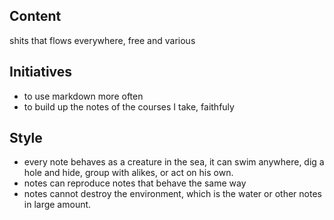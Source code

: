 ## Content
shits that flows everywhere, free and various

## Initiatives

- to use markdown more often
- to build up the notes of the courses I take, faithfuly

## Style

- every note behaves as a creature in the sea, it can swim anywhere, dig a hole and hide, group with alikes, or act on his own.
- notes can reproduce notes that behave the same way
- notes cannot destroy the environment, which is the water or other notes in large amount.
